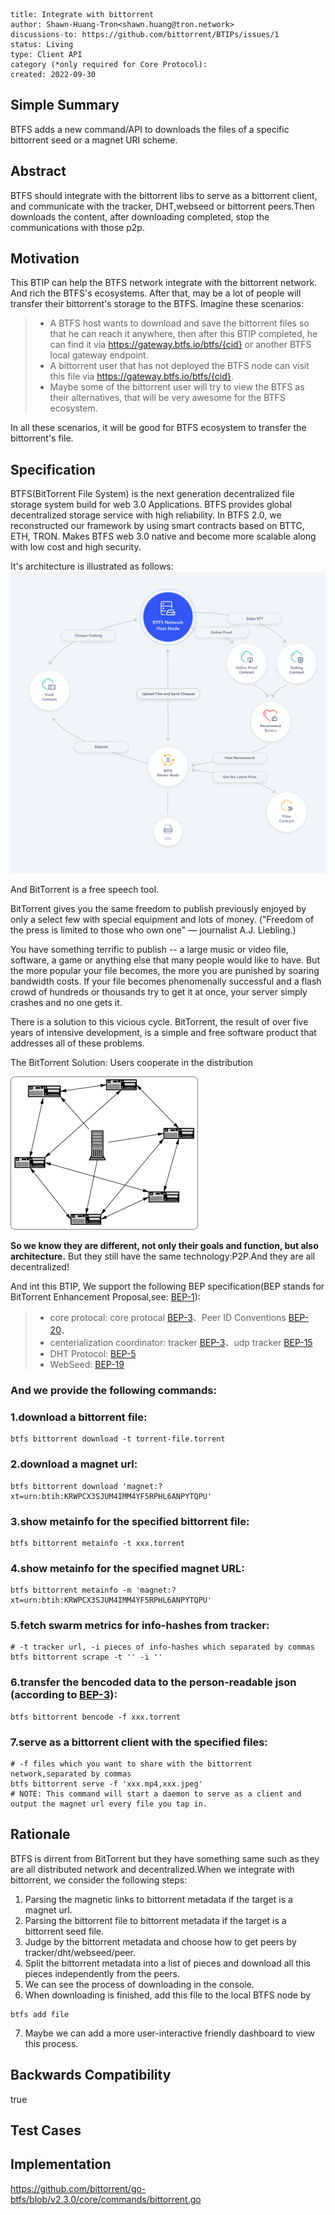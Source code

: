 
```btip: 1
title: Integrate with bittorrent
author: Shawn-Huang-Tron<shawn.huang@tron.network>
discussions-to: https://github.com/bittorrent/BTIPs/issues/1
status: Living
type: Client API
category (*only required for Core Protocol):
created: 2022-09-30
```

## Simple Summary

BTFS adds a new command/API to downloads the files of a specific bittorrent seed or a magnet URI scheme.

## Abstract

BTFS should integrate with the bittorrent libs to serve as a bittorrent client, and communicate with the tracker, DHT,webseed or bittorrent peers.Then downloads the content, after downloading completed, stop the communications with those p2p.

## Motivation

This BTIP can help the BTFS network integrate with the bittorrent network. And rich the BTFS's ecosystems. After that, may be a lot of people will transfer their bittorrent's storage to the BTFS.
Imagine these scenarios:

> - A BTFS host wants to download and save the bittorrent files so that he can reach it anywhere, then after this BTIP completed, he can find it via https://gateway.btfs.io/btfs/{cid} or another BTFS local gateway endpoint.
> - A bittorrent user that has not deployed the BTFS node can visit this file via https://gateway.btfs.io/btfs/{cid}.
> - Maybe some of the bittorrent user will try to view the BTFS as their alternatives, that will be very awesome for the BTFS ecosystem.

In all these scenarios, it will be good for BTFS ecosystem to transfer the bittorrent's file.

## Specification

BTFS(BitTorrent File System) is the next generation decentralized file storage system build for web 3.0 Applications. BTFS provides global decentralized storage service with high reliability. In BTFS 2.0, we reconstructed our framework by using smart contracts based on BTTC, ETH, TRON. Makes BTFS web 3.0 native and become more scalable along with low cost and high security.

It's architecture is illustrated as follows:
![btfs architecture](../pictures/btfs-architecture.png)

And BitTorrent is a free speech tool.

BitTorrent gives you the same freedom to publish previously enjoyed by only a select few with special equipment and lots of money. ("Freedom of the press is limited to those who own one" — journalist A.J. Liebling.)

You have something terrific to publish -- a large music or video file, software, a game or anything else that many people would like to have. But the more popular your file becomes, the more you are punished by soaring bandwidth costs. If your file becomes phenomenally successful and a flash crowd of hundreds or thousands try to get it at once, your server simply crashes and no one gets it.

There is a solution to this vicious cycle. BitTorrent, the result of over five years of intensive development, is a simple and free software product that addresses all of these problems.

The BitTorrent Solution:
Users cooperate in the distribution

![bittorrent](../pictures/bittorrent.png)

**So we know they are different, not only their goals and function, but also architecture.** But they still have the same technology:P2P.And they are all decentralized!

And int this BTIP, We support the following BEP specification(BEP stands for BitTorrent Enhancement Proposal,see: [BEP-1](http://bittorrent.org/beps/bep_0001.html)):

> - core protocal: core protocal [BEP-3](http://bittorrent.org/beps/bep_0003.html)、Peer ID Conventions [BEP-20](http://bittorrent.org/beps/bep_0020.html)、
> - centerialization coordinator: tracker [BEP-3](http://bittorrent.org/beps/bep_0003.html)、udp tracker [BEP-15](http://bittorrent.org/beps/bep_0015.html)
> - DHT Protocol: [BEP-5](http://bittorrent.org/beps/bep_0005.html)
> - WebSeed: [BEP-19](http://bittorrent.org/beps/bep_0019.html)

### **And we provide the following commands:**

### 1.download a bittorrent file:

```shell
btfs bittorrent download -t torrent-file.torrent
```

### 2.download a magnet url:

```shell
btfs bittorrent download 'magnet:?xt=urn:btih:KRWPCX3SJUM4IMM4YF5RPHL6ANPYTQPU'
```

### 3.show metainfo for the specified bittorrent file:

```shell
btfs bittorrent metainfo -t xxx.torrent
```

### 4.show metainfo for the specified magnet URL:

```shell
btfs bittorrent metainfo -m 'magnet:?xt=urn:btih:KRWPCX3SJUM4IMM4YF5RPHL6ANPYTQPU'
```

### 5.fetch swarm metrics for info-hashes from tracker:

```shell
# -t tracker url, -i pieces of info-hashes which separated by commas
btfs bittorrent scrape -t '' -i ''
```

### 6.transfer the bencoded data to the person-readable json (according to [BEP-3](http://bittorrent.org/beps/bep_0003.html)):

```shell
btfs bittorrent bencode -f xxx.torrent
```

### 7.serve as a bittorrent client with the specified files:

```shell
# -f files which you want to share with the bittorrent network,separated by commas
btfs bittorrent serve -f 'xxx.mp4,xxx.jpeg'
# NOTE: This command will start a daemon to serve as a client and output the magnet url every file you tap in.
```

## Rationale

BTFS is dirrent from BitTorrent but they have something same such as they are all distributed network and decentralized.When we integrate with bittorrent, we consider the following steps:

1. Parsing the magnetic links to bittorrent metadata if the target is a magnet url.
2. Parsing the bittorrent file to bittorrent metadata if the target is a bittorrent seed file.
3. Judge by the bittorrent metadata and choose how to get peers by tracker/dht/webseed/peer.
4. Split the bittorrent metadata into a list of pieces and download all this pieces independently from the peers.
5. We can see the process of downloading in the console.
6. When downloading is finished, add this file to the local BTFS node by

```shell
btfs add file
```

7. Maybe we can add a more user-interactive friendly dashboard to view this process.

## Backwards Compatibility

true

## Test Cases

## Implementation

<https://github.com/bittorrent/go-btfs/blob/v2.3.0/core/commands/bittorrent.go>
